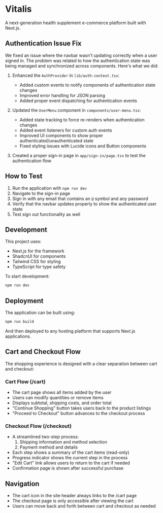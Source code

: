 # Vitalis

A next-generation health supplement e-commerce platform built with Next.js.

## Authentication Issue Fix

We fixed an issue where the navbar wasn't updating correctly when a user signed in. The problem was related to how the authentication state was being managed and synchronized across components. Here's what we did:

1. Enhanced the `AuthProvider` in `lib/auth-context.tsx`:

   - Added custom events to notify components of authentication state changes
   - Improved error handling for JSON parsing
   - Added proper event dispatching for authentication events

2. Updated the `UserMenu` component in `components/user-menu.tsx`:

   - Added state tracking to force re-renders when authentication changes
   - Added event listeners for custom auth events
   - Improved UI components to show proper authenticated/unauthenticated state
   - Fixed styling issues with Lucide icons and Button components

3. Created a proper sign-in page in `app/sign-in/page.tsx` to test the authentication flow

## How to Test

1. Run the application with `npm run dev`
2. Navigate to the sign-in page
3. Sign in with any email that contains an `@` symbol and any password
4. Verify that the navbar updates properly to show the authenticated user state
5. Test sign out functionality as well

## Development

This project uses:

- Next.js for the framework
- ShadcnUI for components
- Tailwind CSS for styling
- TypeScript for type safety

To start development:

```bash
npm run dev
```

## Deployment

The application can be built using:

```bash
npm run build
```

And then deployed to any hosting platform that supports Next.js applications.

## Cart and Checkout Flow

The shopping experience is designed with a clear separation between cart and checkout:

### Cart Flow (/cart)

- The cart page shows all items added by the user
- Users can modify quantities or remove items
- Displays subtotal, shipping costs, and order total
- "Continue Shopping" button takes users back to the product listings
- "Proceed to Checkout" button advances to the checkout process

### Checkout Flow (/checkout)

- A streamlined two-step process:
  1. Shipping information and method selection
  2. Payment method and details
- Each step shows a summary of the cart items (read-only)
- Progress indicator shows the current step in the process
- "Edit Cart" link allows users to return to the cart if needed
- Confirmation page is shown after successful purchase

## Navigation

- The cart icon in the site header always links to the /cart page
- The checkout page is only accessible after viewing the cart
- Users can move back and forth between cart and checkout as needed
